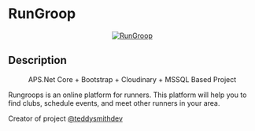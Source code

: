 # RunGroop

<p align="center">
  <a href="https://rungroop.com/" target="blank"><img src="https://user-images.githubusercontent.com/65626254/173340999-a994fe15-b182-4692-8708-e74321ea55ac.png" alt="RunGroop" /></a>
</p>

## Description

<p align="center">
APS.Net Core + Bootstrap + Cloudinary + MSSQL Based Project
</p>
<p>Rungroops is an online platform for runners. This platform will help you to find clubs, schedule events, and meet other runners in your area.</p>

Creator of project [@teddysmithdev](https://github.com/teddysmithdev)
